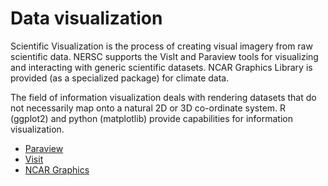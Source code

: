 # Data visualization

Scientific Visualization is the process of creating visual imagery
from raw scientific data. NERSC supports the VisIt and Paraview tools
for visualizing and interacting with generic scientific datasets. NCAR
Graphics Library is provided (as a specialized package) for climate
data.

The field of information visualization deals with rendering datasets
that do not necessarily map onto a natural 2D or 3D co-ordinate
system. R (ggplot2) and python (matplotlib) provide capabilities for
information visualization.

* [Paraview](../../applications/paraview/)
* [Visit](../../applications/visit/)
* [NCAR Graphics](../../applications/ncargraphics/)
